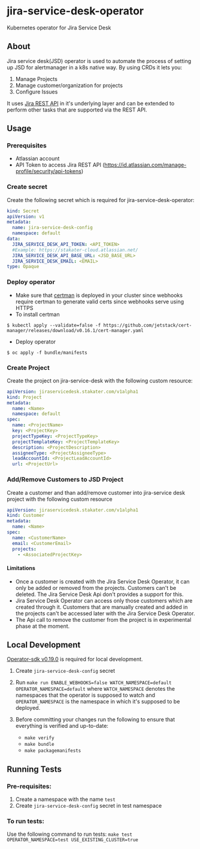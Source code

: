 # jira-service-desk-operator
Kubernetes operator for Jira Service Desk

## About

Jira service desk(JSD) operator is used to automate the process of setting up JSD for alertmanager in a k8s native way. By using CRDs it lets you:

1. Manage Projects
2. Manage customer/organization for projects
3. Configure Issues

It uses [Jira REST API](https://developer.atlassian.com/cloud/jira/platform/rest/v3/intro/) in it's underlying layer and can be extended to perform other tasks that are supported via the REST API.

## Usage

### Prerequisites

- Atlassian account
- API Token to access Jira REST API (https://id.atlassian.com/manage-profile/security/api-tokens)

### Create secret

Create the following secret which is required for jira-service-desk-operator:

```yaml
kind: Secret
apiVersion: v1
metadata:
  name: jira-service-desk-config
  namespace: default
data:
  JIRA_SERVICE_DESK_API_TOKEN: <API_TOKEN>
  #Example: https://stakater-cloud.atlassian.net/
  JIRA_SERVICE_DESK_API_BASE_URL: <JSD_BASE_URL>
  JIRA_SERVICE_DESK_EMAIL: <EMAIL>
type: Opaque
```

### Deploy operator

- Make sure that [certman](https://cert-manager.io/) is deployed in your cluster since webhooks require certman to generate valid certs since webhooks serve using HTTPS
- To install certman
```terminal
$ kubectl apply --validate=false -f https://github.com/jetstack/cert-manager/releases/download/v0.16.1/cert-manager.yaml
```
- Deploy operator
```terminal
$ oc apply -f bundle/manifests
```

### Create Project

Create the project on jira-service-desk with the following custom resource:

```yaml
apiVersion: jiraservicedesk.stakater.com/v1alpha1
kind: Project
metadata:
  name: <Name>
  namespace: default
spec:
  name: <ProjectName>
  key: <ProjectKey>
  projectTypeKey: <ProjectTypeKey>
  projectTemplateKey: <ProjectTemplateKey>
  description: <ProjectDescription>
  assigneeType: <ProjectAssigneeType>
  leadAccountId: <ProjectLeadAccountId>
  url: <ProjectUrl>
```

### Add/Remove Customers to JSD Project

Create a customer and than add/remove customer into jira-service desk project with the following custom resource

```yaml
apiVersion: jiraservicedesk.stakater.com/v1alpha1
kind: Customer
metadata:
  name: <Name>
spec:
  name: <CustomerName>
  email: <CustomerEmail>
  projects:
    - <AssociatedProjectKey>
```

#### Limitations
- Once a customer is created with the Jira Service Desk Operator, it can only be added or removed from the projects. Customers can't be deleted. The Jira Service Desk Api don't provides a support for this.
- Jira Service Desk Operator can access only those customers which are created through it. Customers that are manually created and added in the projects can't be accessed later with the Jira Service Desk Operator.
- The Api call to remove the customer from the project is in experimental phase at the moment.

## Local Development

[Operator-sdk v0.19.0](https://github.com/operator-framework/operator-sdk/releases/tag/v0.19.0) is required for local development.

1. Create `jira-service-desk-config` secret
2. Run `make run ENABLE_WEBHOOKS=false WATCH_NAMESPACE=default OPERATOR_NAMESPACE=default` where `WATCH_NAMESPACE` denotes the namespaces that the operator is supposed to watch and `OPERATOR_NAMESPACE` is the namespace in which it's supposed to be deployed.

3. Before committing your changes run the following to ensure that everything is verified and up-to-date:
   - `make verify`
   - `make bundle`
   - `make packagemanifests`
   
## Running Tests

### Pre-requisites:
1. Create a namespace with the name `test`
2. Create `jira-service-desk-config` secret in test namespace

### To run tests:
Use the following command to run tests:
`make test OPERATOR_NAMESPACE=test USE_EXISTING_CLUSTER=true`



